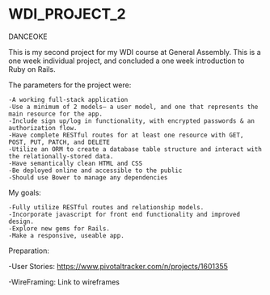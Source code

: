 # WDI_PROJECT_2


DANCEOKE


This is my second project for my WDI course at General Assembly. This is a one week individual project, and concluded a one week introduction to Ruby on Rails.

The parameters for the project were:

    -A working full-stack application
    -Use a minimum of 2 models– a user model, and one that represents the main resource for the app.
    -Include sign up/log in functionality, with encrypted passwords & an authorization flow.
    -Have complete RESTful routes for at least one resource with GET, POST, PUT, PATCH, and DELETE
    -Utilize an ORM to create a database table structure and interact with the relationally-stored data.
    -Have semantically clean HTML and CSS
    -Be deployed online and accessible to the public
    -Should use Bower to manage any dependencies


My goals:

    -Fully utilize RESTful routes and relationship models.
    -Incorporate javascript for front end functionality and improved design.
    -Explore new gems for Rails.
    -Make a responsive, useable app.


Preparation:

  -User Stories:
  https://www.pivotaltracker.com/n/projects/1601355

  -WireFraming:
  Link to wireframes  















